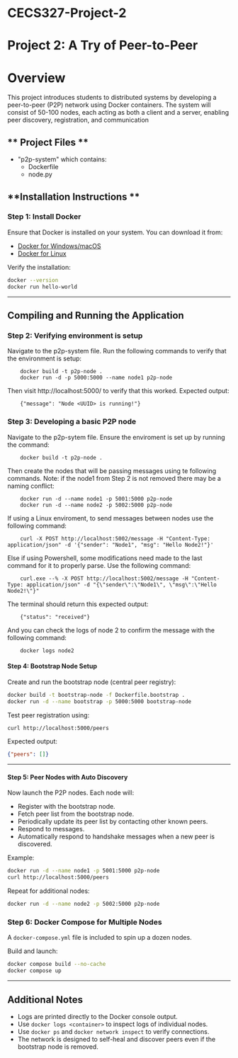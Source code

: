 # CECS327-Project-2

# Project 2: A Try of Peer-to-Peer

# Overview 

This project introduces students to distributed systems by developing a peer-to-peer (P2P) network using
Docker containers. The system will consist of 50-100 nodes, each acting as both a client and a server,
enabling peer discovery, registration, and communication


## ** Project Files **

- "p2p-system" which contains: 
    - Dockerfile
    - node.py


## **Installation Instructions **

### **Step 1: Install Docker**

Ensure that Docker is installed on your system. You can download it from:

- [Docker for Windows/macOS](https://www.docker.com/products/docker-desktop)
- [Docker for Linux](https://docs.docker.com/engine/install/)

Verify the installation:

```bash
docker --version
docker run hello-world
```

---

## **Compiling and Running the Application**

### **Step 2: Verifying environment is setup**

Navigate to the p2p-system file. Run the following commands to verify that the environment is setup: 

```
    docker build -t p2p-node .
    docker run -d -p 5000:5000 --name node1 p2p-node
```

Then visit http://localhost:5000/ to verify that this worked. Expected output: 

```
    {"message": "Node <UUID> is running!"}
```

### **Step 3: Developing a basic P2P node**

Navigate to the p2p-sytem file. Ensure the enviroment is set up by running the command:

```
    docker build -t p2p-node .
```

Then create the nodes that will be passing messages using te following commands. Note: if the node1 from Step 2 is not removed there may be a naming conflict:

```
    docker run -d --name node1 -p 5001:5000 p2p-node
    docker run -d --name node2 -p 5002:5000 p2p-node
```

If using a Linux enviroment, to send messages between nodes use the following command:

```
    curl -X POST http://localhost:5002/message -H "Content-Type: application/json" -d '{"sender": "Node1", "msg": "Hello Node2!"}'
```

Else if using Powershell, some modifications need made to the last command for it to properly parse. Use the following command:

```
    curl.exe --% -X POST http://localhost:5002/message -H "Content-Type: application/json" -d "{\"sender\":\"Node1\", \"msg\":\"Hello Node2!\"}"
```

The terminal should return this expected output:

```
    {"status": "received"}
```

And you can check the logs of node 2 to confirm the message with the following command:

```
    docker logs node2
```

#### **Step 4: Bootstrap Node Setup**

Create and run the bootstrap node (central peer registry):

```bash
docker build -t bootstrap-node -f Dockerfile.bootstrap .
docker run -d --name bootstrap -p 5000:5000 bootstrap-node
```

Test peer registration using:

```bash
curl http://localhost:5000/peers
```

Expected output:

```json
{"peers": []}
```

---

#### **Step 5: Peer Nodes with Auto Discovery**

Now launch the P2P nodes. Each node will:
- Register with the bootstrap node.
- Fetch peer list from the bootstrap node.
- Periodically update its peer list by contacting other known peers.
- Respond to messages.
- Automatically respond to handshake messages when a new peer is discovered.

Example:

```bash
docker run -d --name node1 -p 5001:5000 p2p-node
curl http://localhost:5000/peers
```

Repeat for additional nodes:

```bash
docker run -d --name node2 -p 5002:5000 p2p-node
```

### **Step 6: Docker Compose for Multiple Nodes**

A `docker-compose.yml` file is included to spin up a dozen nodes.

Build and launch:

```bash
docker compose build --no-cache
docker compose up
```

---

## Additional Notes
- Logs are printed directly to the Docker console output.
- Use `docker logs <container>` to inspect logs of individual nodes.
- Use `docker ps` and `docker network inspect` to verify connections.
- The network is designed to self-heal and discover peers even if the bootstrap node is removed.